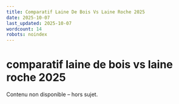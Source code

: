 ```yaml
---
title: Comparatif Laine De Bois Vs Laine Roche 2025
date: 2025-10-07
last_updated: 2025-10-07
wordcount: 14
robots: noindex
---
```


# comparatif laine de bois vs laine roche 2025

Contenu non disponible – hors sujet.